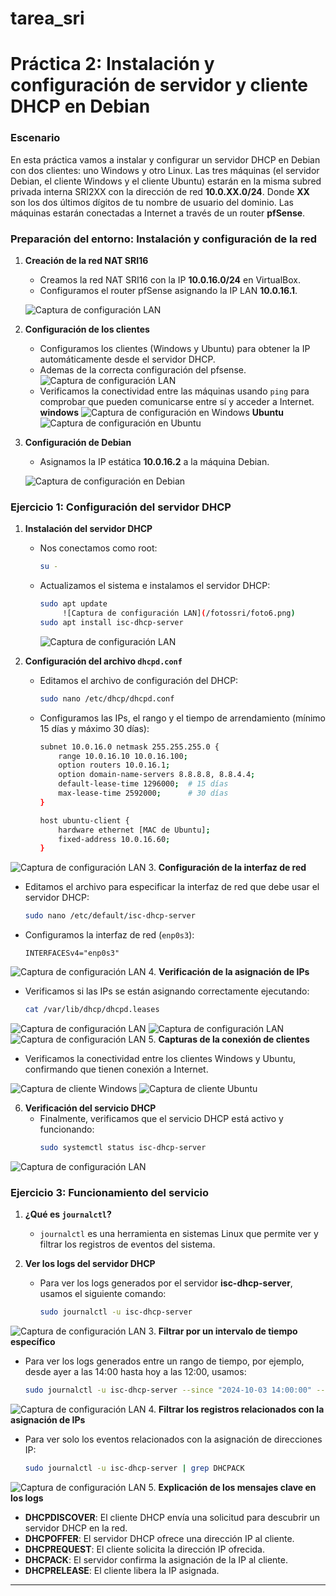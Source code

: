# tarea_sri
# Práctica 2: Instalación y configuración de servidor y cliente DHCP en Debian

### Escenario

En esta práctica vamos a instalar y configurar un servidor DHCP en Debian con dos clientes: uno Windows y otro Linux.
Las tres máquinas (el servidor Debian, el cliente Windows y el cliente Ubuntu)
estarán en la misma subred privada interna SRI2XX con la dirección de red **10.0.XX.0/24**.
Donde **XX** son los dos últimos dígitos de tu nombre de usuario del dominio.
Las máquinas estarán conectadas a Internet a través de un router **pfSense**.

### Preparación del entorno: Instalación y configuración de la red

1. **Creación de la red NAT SRI16**
   - Creamos la red NAT SRI16 con la IP **10.0.16.0/24** en VirtualBox.
   - Configuramos el router pfSense asignando la IP LAN **10.0.16.1**.
   
   ![Captura de configuración LAN](/fotossri/foto1.png)

2. **Configuración de los clientes**
   - Configuramos los clientes (Windows y Ubuntu) para obtener la IP automáticamente desde el servidor DHCP.
   - Ademas de la correcta configuración del pfsense.
     ![Captura de configuración LAN](/fotossri/foto2.png)
   - Verificamos la conectividad entre las máquinas usando `ping` para comprobar que pueden comunicarse entre sí y acceder a Internet.
**windows**
   ![Captura de configuración en Windows](/fotossri/foto3.png)
**Ubuntu**
   ![Captura de configuración en Ubuntu](/fotossri/foto4.png)

3. **Configuración de Debian**
   - Asignamos la IP estática **10.0.16.2** a la máquina Debian.
   
   ![Captura de configuración en Debian](/fotossri/foto5.png)

### Ejercicio 1: Configuración del servidor DHCP

1. **Instalación del servidor DHCP**
   - Nos conectamos como root:
     ```bash
     su -
     ```
   - Actualizamos el sistema e instalamos el servidor DHCP:
     ```bash
     sudo apt update
          ![Captura de configuración LAN](/fotossri/foto6.png)
     sudo apt install isc-dhcp-server
     ```
     ![Captura de configuración LAN](/fotossri/foto7.png)

2. **Configuración del archivo `dhcpd.conf`**
   - Editamos el archivo de configuración del DHCP:
     ```bash
     sudo nano /etc/dhcp/dhcpd.conf
     ```
   - Configuramos las IPs, el rango y el tiempo de arrendamiento (mínimo 15 días y máximo 30 días):
     ```bash
     subnet 10.0.16.0 netmask 255.255.255.0 {
         range 10.0.16.10 10.0.16.100;
         option routers 10.0.16.1;
         option domain-name-servers 8.8.8.8, 8.8.4.4;
         default-lease-time 1296000;  # 15 días
         max-lease-time 2592000;      # 30 días
     }
     
     host ubuntu-client {
         hardware ethernet [MAC de Ubuntu];
         fixed-address 10.0.16.60;
     }
     ```
![Captura de configuración LAN](/fotossri/foto9.png)
3. **Configuración de la interfaz de red**
   - Editamos el archivo para especificar la interfaz de red que debe usar el servidor DHCP:
     ```bash
     sudo nano /etc/default/isc-dhcp-server
     ```
   - Configuramos la interfaz de red (`enp0s3`):
     ```plaintext
     INTERFACESv4="enp0s3"
     ```
![Captura de configuración LAN](/fotossri/foto10.png)
4. **Verificación de la asignación de IPs**
   - Verificamos si las IPs se están asignando correctamente ejecutando:
     ```bash
     cat /var/lib/dhcp/dhcpd.leases
     ```
![Captura de configuración LAN](/fotossri/foto11.png)
![Captura de configuración LAN](/fotossri/foto12.png)
![Captura de configuración LAN](/fotossri/foto13.png)
5. **Capturas de la conexión de clientes**
   - Verificamos la conectividad entre los clientes Windows y Ubuntu, confirmando que tienen conexión a Internet.
   
   ![Captura de cliente Windows](/fotossri/foto14.png)
   ![Captura de cliente Ubuntu](/fotossri/foto15.png)

6. **Verificación del servicio DHCP**
   - Finalmente, verificamos que el servicio DHCP está activo y funcionando:
     ```bash
     sudo systemctl status isc-dhcp-server
     ```
![Captura de configuración LAN](/fotossri/foto16.png)
### Ejercicio 3: Funcionamiento del servicio

1. **¿Qué es `journalctl`?**
   - `journalctl` es una herramienta en sistemas Linux que permite ver y filtrar los registros de eventos del sistema.

2. **Ver los logs del servidor DHCP**
   - Para ver los logs generados por el servidor **isc-dhcp-server**, usamos el siguiente comando:
     ```bash
     sudo journalctl -u isc-dhcp-server
     ```
![Captura de configuración LAN](/fotossri/foto17.png)
3. **Filtrar por un intervalo de tiempo específico**
   - Para ver los logs generados entre un rango de tiempo, por ejemplo, desde ayer a las 14:00 hasta hoy a las 12:00, usamos:
     ```bash
     sudo journalctl -u isc-dhcp-server --since "2024-10-03 14:00:00" --until "2024-10-04 12:00:00"
     ```
![Captura de configuración LAN](/fotossri/foto18.png)
4. **Filtrar los registros relacionados con la asignación de IPs**
   - Para ver solo los eventos relacionados con la asignación de direcciones IP:
     ```bash
     sudo journalctl -u isc-dhcp-server | grep DHCPACK
     ```
![Captura de configuración LAN](/fotossri/foto19.png)
5. **Explicación de los mensajes clave en los logs**
   - **DHCPDISCOVER**: El cliente DHCP envía una solicitud para descubrir un servidor DHCP en la red.
   - **DHCPOFFER**: El servidor DHCP ofrece una dirección IP al cliente.
   - **DHCPREQUEST**: El cliente solicita la dirección IP ofrecida.
   - **DHCPACK**: El servidor confirma la asignación de la IP al cliente.
   - **DHCPRELEASE**: El cliente libera la IP asignada.

---



